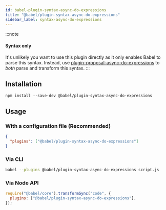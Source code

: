 ```yaml
---
id: babel-plugin-syntax-async-do-expressions
title: "@babel/plugin-syntax-async-do-expressions"
sidebar_label: syntax-async-do-expressions
---
```


:::note
#### Syntax only

It's unlikely you want to use this plugin directly as it only enables Babel to parse this syntax. Instead, use [plugin-proposal-async-do-expressions](plugin-proposal-async-do-expressions.md) to _both_ parse and transform this syntax.
:::

## Installation

```shell npm2yarn
npm install --save-dev @babel/plugin-syntax-async-do-expressions
```

## Usage

### With a configuration file (Recommended)

```json title="babel.config.json"
{
  "plugins": ["@babel/plugin-syntax-async-do-expressions"]
}
```

### Via CLI

```sh title="Shell"
babel --plugins @babel/plugin-syntax-async-do-expressions script.js
```

### Via Node API

```js title="JavaScript"
require("@babel/core").transformSync("code", {
  plugins: ["@babel/plugin-syntax-async-do-expressions"],
});
```
